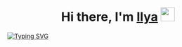 <h1 align="center">Hi there, I'm <a href="https://t.me/newcower" target="_blank">Ilya</a> 
<img src="https://github.com/blackcater/blackcater/raw/main/images/Hi.gif" height="32"/></h1>
<a href="https://git.io/typing-svg"><img src="https://readme-typing-svg.herokuapp.com?font=Fira+Code&size=16&pause=1000&center=true&width=460&lines=Beginner+JS+developer+on+React.js%2C+React-Native" alt="Typing SVG" /></a>
